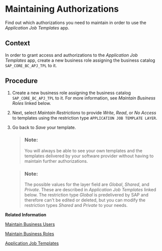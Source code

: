 <!-- loioeeb99e99924242529b9624c6478a5055 -->

# Maintaining Authorizations

Find out which authorizations you need to maintain in order to use the *Application Job Templates* app.



<a name="loioeeb99e99924242529b9624c6478a5055__MaintainingAuthorizations_context"/>

## Context

In order to grant access and authorizations to the *Application Job Templates* app, create a new business role assigning the business catalog `SAP_CORE_BC_APJ_TPL` to it.



<a name="loioeeb99e99924242529b9624c6478a5055__MaintainingAuthorizations_steps"/>

## Procedure

1.  Create a new business role assigning the business catalog `SAP_CORE_BC_APJ_TPL` to it. For more information, see *Maintain Business Roles* linked below.

2.  Next, select *Maintain Restrictions* to provide *Write*, *Read*, or *No Access* to templates using the restriction type `APPLICATION JOB TEMPLATE LAYER`.

3.  Go back to *Save* your template.

    > ### Note:  
    > You will always be able to see your own templates and the templates delivered by your software provider without having to maintain further authorizations.

    > ### Note:  
    > The possible values for the layer field are *Global*, *Shared*, and *Private*. These are described in *Application Job Templates* linked below. The restriction type *Global* is predelivered by SAP and therefore can't be edited or deleted, but you can modify the restriction types *Shared* and *Private* to your needs.


**Related Information**  


[Maintain Business Users](maintain-business-users-e40e710.md "You use this app to provide business users with access rights and to maintain business user settings.")

[Maintain Business Roles](maintain-business-roles-8980ad0.md "You can use this app to create and edit business roles, add business catalogs to the roles, and maintain access restrictions.")

[Application Job Templates](application-job-templates-9c930d5.md)

